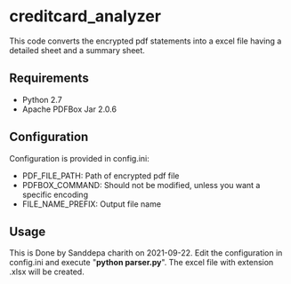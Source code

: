 # creditcard_analyzer
This code converts the encrypted pdf statements into a excel file having a detailed sheet and a summary sheet.

## Requirements
* Python 2.7
* Apache PDFBox Jar 2.0.6

## Configuration
Configuration is provided in config.ini:
* PDF_FILE_PATH: Path of encrypted pdf file
* PDFBOX_COMMAND: Should not be modified, unless you want a specific encoding
* FILE_NAME_PREFIX: Output file name

## Usage
This is Done by Sanddepa charith on 2021-09-22.
Edit the configuration in config.ini and execute "**python parser.py**". The excel file with extension .xlsx will be created.

